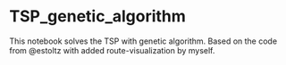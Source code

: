 # TSP_genetic_algorithm
This notebook solves the TSP with genetic algorithm. Based on the code from @estoltz with added route-visualization by myself.
